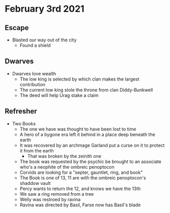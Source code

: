 # February 3rd 2021
## Escape
- Blasted our way out of the city 
	- Found a shield 

## Dwarves
- Dwarves love wealth
	- The low king is selected by which clan makes the largest contribution 
	- The current low king stole the throne from clan Diddy-Bunkwell 
	- The deed will help Urag stake a claim 

## Refresher
- Two Books
	- The one we have was thought to have been lost to time
	- A hero of a bygone era left it behind in a place deep beneath the earth
	- It was recovered by an archmage Garland put a curse on it to protect it from the earth
		- That was broken by the zeinith one
	- The book was requested by the psychic be brought to an associate who's a neophite of the ombreic penoptocon 
	- Corvids are looking for a "septer, gauntlet, ring, and book" 
	- The Book is one of 13, 11 are with the ombreic penoptocon's shaddow vault
	- Percy wants to return the 12, and knows we have the 13th
	- We saw a ring removed from a tree
	- Welly was restroed by ravina
	- Ravina was directed by Basil, Farse now has Basil's blade